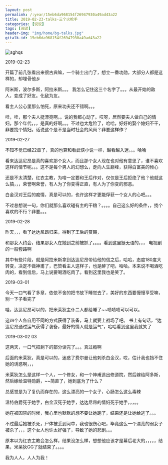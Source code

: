 ```yaml
---
layout: post
permalink: /:year/15eb6da968154f26947930a49ad43a22
title: 2019-02-23-talks-三个火枪手
categories: [说说]
tags: [阅读]
header-img: "img/home/bg-talks.jpg"
gitalk-id: 15eb6da968154f26947930a49ad43a22
---
```


![sghqs](http://image.linxingyang.net/image/note/2019/2019-02-23-talks/sghqs.jpg)

2019-02-23

开篇了前几张看出来很古典嘛，一个骑士出门了，想立一番功勋，大部分人都是这样的，却埋骨他乡

阿米斯，波尔多斯，阿拉米斯。。。 我怎么记住这三个名字了。。。从最开始的敌人，变成了好友。化敌为友。

看主人公心里那么怕死，原来功夫还不错啊。。。

哇，哇，那个夫人挺漂亮啊。。说的我都心动了。哎呀，居然要夫人做自己的情妇，那个年代，，，是真的好啊。。。不过也太危险了，哈哈，好好的娶个媳妇不干，非要找个情妇。话说这个是不是当时社会的风尚？非要这样作？

2019-02-27

不知不觉已经22章了，真的也算和看武侠小说一样，越看越入迷。。。哈哈
 
看来达达尼昂是真的喜欢那个女人，而且那个女人现在也对他有意思了，谁不喜欢这样的情节呢。。。这不是每个男人的幻想么，走向人生巅峰，获得白富美的倾心

还是不太清楚，红衣主教，为啥一定要和王后作对，仅仅是王后拒绝了他？他就这么搞，，，荣誉啊荣誉，有人为了你变得正直，有人为了你变的邪恶。

白金汉对王后的痴情，真是可以的，也许这样才更能俘获一个女人的心吧。。。

不过总想说一句，你们就那么喜欢碰有主的干粮？。。。。自己这么好的条件，，找个喜欢的不行？非要。。。

2019-02-28

昨天，，，看了达达尼昂归来，得到了王后的赏赐，

和那女人约会，结果那女人在她到之前被抓了。。。。看到这里挺无语的，，，  电视剧的一般套路啊

其中有些片段，就是阿拉米斯拿到达达尼昂带给他的信之后，哈哈，态度180度大转变，决定不做神甫了，巴赞看主人这样子，也是醉了吧，哈哈。本来说不喝酒吃肉的，看到信后，马上说要喝酒吃肉了。看到这里我也是笑了。

2019-03-01

今天一口气看了多章，依依不舍的把书放下睡觉去了，美好的东西要慢慢享受嘛，别一下子看完了

哇，达达尼昂可以的，把米莱狄主仆二人都给睡了~~啧啧啧可以可以。

这四个人各自用不同的方式获得了装备，马上就要上战场了吧。
书上有句话，“达达尼昂通过运气获得了装备，最好的情人就是运气”，哈哈看到这里我就笑了

2019-03-02 03

这两天，一口气把剩下的部分读完了。。。真过瘾啊

后面的米莱狄，真是可以的，迷惑了费尔曼让他刺杀白金汉，哎，估计我也挡不住她的诱惑啊，，，

米莱狄怎么是这样一个人，一个修女，和一个神甫逃出修道院，然后嫁给阿多斯，然后嫁给温特勋爵，~~简直了，她到底为了什么？

总感觉是为了复仇而存在的，这么漂亮的一个女子，心肠怎么这么毒辣

温特伯爵死于她手，白金汉死于她手，达达尼昂的情妇死于她手，，，。。

她在被囚禁的时候，我心里也默默的想不要让她跑了，结果还是让她给逃了。。。

不过最后她被杀死，尸体被丢到河中，我也很伤心吧，毕竟这么一个漂亮的弱女子被杀了，，，这个女人也许太好强了，导致了她的悲剧。。。

原本以为红衣主教会怎么样，结果没怎么样，想想他应该才是幕后老大的，，，，，结果，米莱狄GG了就结束了。。。。

我为人人，人人为我！
